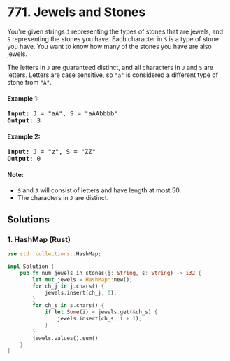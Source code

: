 # 771. Jewels and Stones
You're given strings <code>J</code> representing the types of stones that are jewels, and <code>S</code> representing the stones you have.  Each character in <code>S</code> is a type of stone you have.  You want to know how many of the stones you have are also jewels.

The letters in <code>J</code> are guaranteed distinct, and all characters in <code>J</code> and <code>S</code> are letters. Letters are case sensitive, so <code>"a"</code> is considered a different type of stone from <code>"A"</code>.

#### Example 1:
<pre>
<strong>Input:</strong> J = "aA", S = "aAAbbbb"
<strong>Output:</strong> 3
</pre>

#### Example 2:
<pre>
<strong>Input:</strong> J = "z", S = "ZZ"
<strong>Output:</strong> 0
</pre>

#### Note:
* <code>S</code> and <code>J</code> will consist of letters and have length at most 50.
* The characters in <code>J</code> are distinct.

## Solutions

### 1. HashMap (Rust)
```Rust
use std::collections::HashMap;

impl Solution {
    pub fn num_jewels_in_stones(j: String, s: String) -> i32 {
        let mut jewels = HashMap::new();
        for ch_j in j.chars() {
            jewels.insert(ch_j, 0);
        }
        for ch_s in s.chars() {
            if let Some(i) = jewels.get(&ch_s) {
                jewels.insert(ch_s, i + 1);
            }
        }
        jewels.values().sum()
    }
}
```
